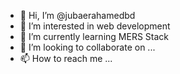 - 👋 Hi, I’m @jubaerahamedbd
- 👀 I’m interested in web development
- 🌱 I’m currently learning MERS Stack
- 💞️ I’m looking to collaborate on ...
- 📫 How to reach me ...

<!---
jubaerahamedbd/jubaerahamedbd is a ✨ special ✨ repository because its `README.md` (this file) appears on your GitHub profile.
You can click the Preview link to take a look at your changes.
--->
